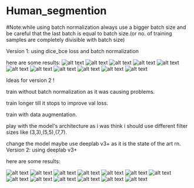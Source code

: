 # Human_segmention

#Note:while using batch normalization always use a bigger batch size and be careful that the last batch is equal to batch size.(or no. of training samples are completely divisible with batch size)

Version 1:
using dice_bce loss and batch normalization

here are some results:
![alt text](https://github.com/AnujPanthri/Human_segmention/blob/main/outputs/download%20(2).png?raw=True)
![alt text](https://github.com/AnujPanthri/Human_segmention/blob/main/outputs/download%20(3).png?raw=True)
![alt text](https://github.com/AnujPanthri/Human_segmention/blob/main/outputs/download%20(4).png?raw=True)
![alt text](https://github.com/AnujPanthri/Human_segmention/blob/main/outputs/download%20(5).png?raw=True)
![alt text](https://github.com/AnujPanthri/Human_segmention/blob/main/outputs/download%20(6).png?raw=True)
![alt text](https://github.com/AnujPanthri/Human_segmention/blob/main/outputs/download%20(7).png?raw=True)
![alt text](https://github.com/AnujPanthri/Human_segmention/blob/main/outputs/download%20(8).png?raw=True)
![alt text](https://github.com/AnujPanthri/Human_segmention/blob/main/outputs/download%20(9).png?raw=True)
![alt text](https://github.com/AnujPanthri/Human_segmention/blob/main/outputs/download%20(10).png?raw=True)
![alt text](https://github.com/AnujPanthri/Human_segmention/blob/main/outputs/download%20(11).png?raw=True)
![alt text](https://github.com/AnujPanthri/Human_segmention/blob/main/outputs/download%20(12).png?raw=True)

Ideas for version 2 !

train without batch normalization as it was causing problems.

train longer till it stops to improve val loss.

train with data augmentation.


play with the model's architecture as i was think i should use different filter sizes like (3,3),(5,5),(7,7).

change the model maybe use deeplab v3+ as it is the state of the art rn.
Version 2: using deeplab v3+

here are some results:

![alt text](https://github.com/AnujPanthri/Human_segmention/blob/main/deeplab%20outputs/download%20(2).png?raw=True)
![alt text](https://github.com/AnujPanthri/Human_segmention/blob/main/deeplab%20outputs/download%20(3).png?raw=True)
![alt text](https://github.com/AnujPanthri/Human_segmention/blob/main/deeplab%20outputs/download%20(4).png?raw=True)
![alt text](https://github.com/AnujPanthri/Human_segmention/blob/main/deeplab%20outputs/download%20(5).png?raw=True)
![alt text](https://github.com/AnujPanthri/Human_segmention/blob/main/deeplab%20outputs/download%20(6).png?raw=True)
![alt text](https://github.com/AnujPanthri/Human_segmention/blob/main/deeplab%20outputs/download%20(7).png?raw=True)
![alt text](https://github.com/AnujPanthri/Human_segmention/blob/main/deeplab%20outputs/download%20(8).png?raw=True)
![alt text](https://github.com/AnujPanthri/Human_segmention/blob/main/deeplab%20outputs/download%20(9).png?raw=True)
![alt text](https://github.com/AnujPanthri/Human_segmention/blob/main/deeplab%20outputs/download%20(10).png?raw=True)
![alt text](https://github.com/AnujPanthri/Human_segmention/blob/main/deeplab%20outputs/download%20(11).png?raw=True)
![alt text](https://github.com/AnujPanthri/Human_segmention/blob/main/deeplab%20outputs/download%20(12).png?raw=True)
![alt text](https://github.com/AnujPanthri/Human_segmention/blob/main/deeplab%20outputs/download%20(13).png?raw=True)
![alt text](https://github.com/AnujPanthri/Human_segmention/blob/main/deeplab%20outputs/download%20(14).png?raw=True)
